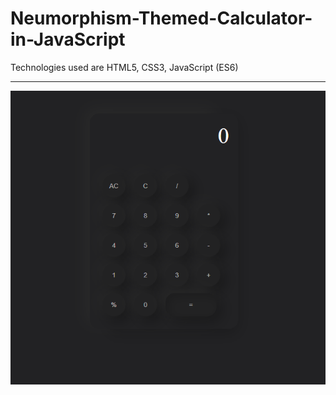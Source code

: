# Neumorphism-Themed-Calculator-in-JavaScript
Technologies used are HTML5, CSS3, JavaScript (ES6)
<hr/>
<img src="Calc.png">
